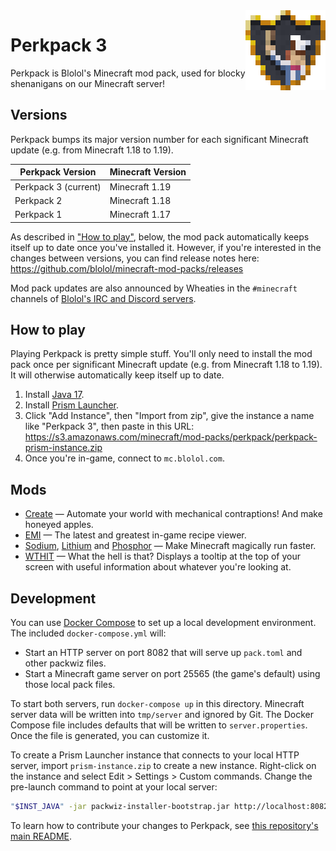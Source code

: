 <img src="images/perkpack-128.png" style="display: block; float: right">

# Perkpack 3

Perkpack is Blolol's Minecraft mod pack, used for blocky shenanigans on our Minecraft server!

## Versions

Perkpack bumps its major version number for each significant Minecraft update (e.g. from Minecraft 1.18 to 1.19).

| Perkpack Version     | Minecraft Version |
|----------------------|-------------------|
| Perkpack 3 (current) | Minecraft 1.19    |
| Perkpack 2           | Minecraft 1.18    |
| Perkpack 1           | Minecraft 1.17    |

As described in ["How to play"](#how-to-play), below, the mod pack automatically keeps itself up to date once you've installed it. However, if you're interested in the changes between versions, you can find release notes here: https://github.com/blolol/minecraft-mod-packs/releases

Mod pack updates are also announced by Wheaties in the `#minecraft` channels of [Blolol's IRC and Discord servers](https://blolol.com/chat).

## How to play

Playing Perkpack is pretty simple stuff. You'll only need to install the mod pack once per significant Minecraft update (e.g. from Minecraft 1.18 to 1.19). It will otherwise automatically keep itself up to date.

1. Install [Java 17](https://prismlauncher.org/wiki/getting-started/installing-java/).
1. Install [Prism Launcher](https://prismlauncher.org).
1. Click "Add Instance", then "Import from zip", give the instance a name like "Perkpack 3", then paste in this URL: https://s3.amazonaws.com/minecraft/mod-packs/perkpack/perkpack-prism-instance.zip
1. Once you're in-game, connect to `mc.blolol.com`.

## Mods

* [Create](https://modrinth.com/mod/create-fabric) — Automate your world with mechanical contraptions! And make honeyed apples.
* [EMI](https://modrinth.com/mod/emi) — The latest and greatest in-game recipe viewer.
* [Sodium](https://modrinth.com/mod/sodium), [Lithium](https://modrinth.com/mod/lithium) and [Phosphor](https://modrinth.com/mod/phosphor) — Make Minecraft magically run faster.
* [WTHIT](https://modrinth.com/mod/wthit) — What the hell is that? Displays a tooltip at the top of your screen with useful information about whatever you're looking at.

## Development

You can use [Docker Compose](https://docs.docker.com/compose/) to set up a local development environment. The included `docker-compose.yml` will:

* Start an HTTP server on port 8082 that will serve up `pack.toml` and other packwiz files.
* Start a Minecraft game server on port 25565 (the game's default) using those local pack files.

To start both servers, run `docker-compose up` in this directory. Minecraft server data will be written into `tmp/server` and ignored by Git. The Docker Compose file includes defaults that will be written to `server.properties`. Once the file is generated, you can customize it.

To create a Prism Launcher instance that connects to your local HTTP server, import `prism-instance.zip` to create a new instance. Right-click on the instance and select Edit > Settings > Custom commands. Change the pre-launch command to point at your local server:

```sh
"$INST_JAVA" -jar packwiz-installer-bootstrap.jar http://localhost:8082/pack.toml
```

To learn how to contribute your changes to Perkpack, see [this repository's main README](../../README.md).
